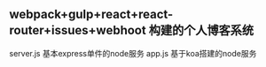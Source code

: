 ##  webpack+gulp+react+react-router+issues+webhoot 构建的个人博客系统

server.js 基本express单件的node服务
app.js 基于koa搭建的node服务
